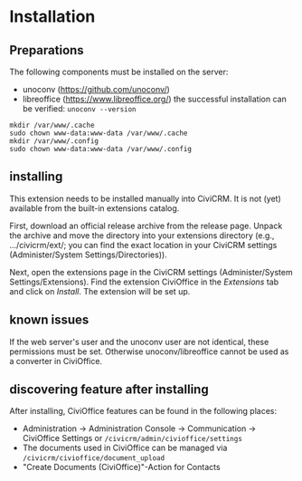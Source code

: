 # Installation
## Preparations
The following components must be installed on the server:
+ unoconv (https://github.com/unoconv/)
+ libreoffice (https://www.libreoffice.org/)
  the successful installation can be verified:
  `unoconv --version`
```
mkdir /var/www/.cache
sudo chown www-data:www-data /var/www/.cache
mkdir /var/www/.config
sudo chown www-data:www-data /var/www/.config
```
## installing
This extension needs to be installed manually into CiviCRM. It is not (yet) available from the built-in extensions catalog.

First, download an official release archive from the release page. Unpack the archive and move the directory into your extensions directory (e.g., .../civicrm/ext/; you can find the exact location in your CiviCRM settings (Administer/System Settings/Directories)).

Next, open the extensions page in the CiviCRM settings (Administer/System Settings/Extensions). Find the extension CiviOffice in the *Extensions* tab and click on *Install*. The extension will be set up.
## known issues
If the web server's user and the unoconv user are not identical, these permissions must be set. Otherwise unoconv/libreoffice cannot be used as a converter in CiviOffice.
## discovering feature after installing
After installing, CiviOffice features can be found in the following places:
+ Administration -> Administration Console -> Communication -> CiviOffice Settings
  or ``/civicrm/admin/civioffice/settings``
+ The documents used in CiviOffice can be managed via
  ``/civicrm/civioffice/document_upload``
+ "Create Documents (CiviOffice)"-Action for Contacts
